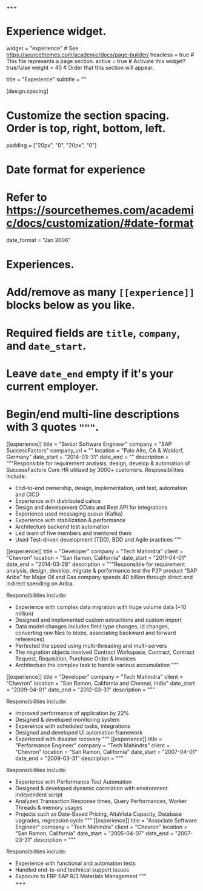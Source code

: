 +++
# Experience widget.
widget = "experience"  # See https://sourcethemes.com/academic/docs/page-builder/
headless = true  # This file represents a page section.
active = true  # Activate this widget? true/false
weight = 40  # Order that this section will appear.

title = "Experience"
subtitle = ""

[design.spacing]
  # Customize the section spacing. Order is top, right, bottom, left.
  padding = ["20px", "0", "20px", "0"]

# Date format for experience
#   Refer to https://sourcethemes.com/academic/docs/customization/#date-format
date_format = "Jan 2006"

# Experiences.
#   Add/remove as many `[[experience]]` blocks below as you like.
#   Required fields are `title`, `company`, and `date_start`.
#   Leave `date_end` empty if it's your current employer.
#   Begin/end multi-line descriptions with 3 quotes `"""`.
[[experience]]
  title = "Senior Software Engineer"
  company = "SAP SuccessFactors"
  company_url = ""
  location = "Palo Alto, CA & Waldorf, Germany"
  date_start = "2014-03-31"
  date_end = ""
  description = """Responsible for requirement analysis, design, develop & automation of SuccessFactors Core HR utilized by 3000+ customers. 
  Responsibilities include:
  
  * End-to-end ownership, design, implementation, unit test, automation and CICD 
  * Experience with distributed cahce
  * Design and development OData and Rest API for integrations
  * Experience used messaging queue (Kafka)
  * Experience with stabilization & performance
  * Architecture backend test automation
  * Led team of five members and mentored them
  * Used Test-driven development (TDD), BDD and Agile practices
  """

[[experience]]
  title = "Developer"
  company = "Tech Mahindra"
  client = "Chevron"
  location = "San Ramon, California"
  date_start = "2011-04-01"
  date_end = "2014-03-28"
  description = """Responsible for requirement analysis, design, develop, migrate & performance test the P2P product “SAP Ariba” for Major Oil and Gas company spends 40 billion through direct and indirect spending on Ariba.

  Responsibilities include:
  * Experience with complex data migration with huge volume data (~10 million)
  * Designed and implemented custom extractions and custom import
  * Data model changes includes field type changes, id changes, converting raw files to blobs, associating backward and forward references)
  * Perfected the speed using multi-threading and multi-servers
  * The migration objects involved Contract Workspace, Contract, Contract Request, Requisition, Purchase Order & Invoices
  * Architecture the complex task to handle various accumulation
  """
  
  [[experience]]
  title = "Developer"
  company = "Tech Mahindra"
  client = "Chevron"
  location = "San Ramon, California and Chennai, India"
  date_start = "2009-04-01"
  date_end = "2012-03-31"
  description = """

  Responsibilities include:
  * Improved performance of application by 22%
  * Designed & developed monitoring system 
  * Expereince with scheduled tasks, integrations
  * Designed and developed UI automation framework 
  * Experiened with disaster recovery
  """
[[experience]]
  title = "Performance Engineer"
  company = "Tech Mahindra"
  client = "Chevron"
  location = "San Ramon, California"
  date_start = "2007-04-01"
  date_end = "2009-03-31"
  description = """

  Responsibilities include:
  * Experience with Performance Test Automation
  * Designed & developed dynamic correlation with environment independent script
  * Analyzed Transaction Response times, Query Performances, Worker Threads & memory usages
  * Projects such as Date-Based Pricing, AltaVista Capacity, Database upgrades, regression cycle
  """
[[experience]]
  title = "Associate Software Engineer"
  company = "Tech Mahindra"
  client = "Chevron"
  location = "San Ramon, California"
  date_start = "2005-04-07"
  date_end = "2007-03-31"
  description = """

  Responsibilities include:
  * Experience with functional and automation tests
  * Handled end-to-end technical support issues
  * Exposure to ERP SAP R/3 Materials Management
  """  
+++
